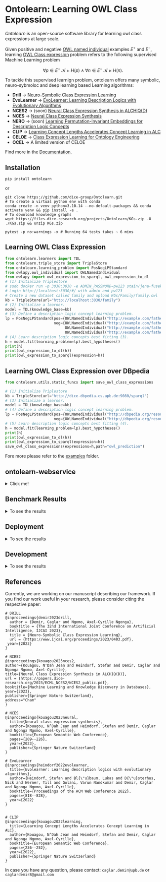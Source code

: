 # Ontolearn: Learning OWL Class Expression

*Ontolearn* is an open-source software library for learning owl class expressions at large scale.

Given positive and negative [OWL named individual](https://www.w3.org/TR/owl2-syntax/#Individuals) examples
$E^+$ and $E^-$, learning [OWL Class expression](https://www.w3.org/TR/owl2-syntax/#Class_Expressions) problem refers to the following supervised Machine Learning problem

$$\forall p \in E^+\ \mathcal{K} \models H(p) \wedge \forall n \in E^-\ \mathcal{K} \not \models H(n).$$

To tackle this supervised learnign problem, ontolearn offers many symbolic, neuro-sybmoloc and deep learning based Learning algorithms: 
- **Drill** &rarr; [Neuro-Symbolic Class Expression Learning](https://www.ijcai.org/proceedings/2023/0403.pdf)
- **EvoLearner** &rarr; [EvoLearner: Learning Description Logics with Evolutionary Algorithms](https://dl.acm.org/doi/abs/10.1145/3485447.3511925)
- **NCES2** &rarr; (soon) [Neural Class Expression Synthesis in ALCHIQ(D)](https://papers.dice-research.org/2023/ECML_NCES2/NCES2_public.pdf)
- **NCES** &rarr; [Neural Class Expression Synthesis](https://link.springer.com/chapter/10.1007/978-3-031-33455-9_13) 
- **NERO** &rarr; (soon) [Learning Permutation-Invariant Embeddings for Description Logic Concepts](https://link.springer.com/chapter/10.1007/978-3-031-30047-9_9)
- **CLIP** &rarr; [Learning Concept Lengths Accelerates Concept Learning in ALC](https://link.springer.com/chapter/10.1007/978-3-031-06981-9_14)
- **CELOE** &rarr; [Class Expression Learning for Ontology Engineering](https://www.sciencedirect.com/science/article/abs/pii/S1570826811000023)
- **OCEL** &rarr; A limited version of CELOE

Find more in the [Documentation](https://ontolearn-docs-dice-group.netlify.app/usage/01_introduction).

## Installation

```shell
pip install ontolearn 
```
or
```shell
git clone https://github.com/dice-group/Ontolearn.git 
# To create a virtual python env with conda 
conda create -n venv python=3.10.14 --no-default-packages && conda activate venv && pip install -e .
# To download knowledge graphs
wget https://files.dice-research.org/projects/Ontolearn/KGs.zip -O ./KGs.zip && unzip KGs.zip
```
```shell
pytest -p no:warnings -x # Running 64 tests takes ~ 6 mins
```

## Learning OWL Class Expression
```python
from ontolearn.learners import TDL
from ontolearn.triple_store import TripleStore
from ontolearn.learning_problem import PosNegLPStandard
from owlapy.owl_individual import OWLNamedIndividual
from owlapy import owl_expression_to_sparql, owl_expression_to_dl
# (1) Initialize Triplestore
# sudo docker run -p 3030:3030 -e ADMIN_PASSWORD=pw123 stain/jena-fuseki
# Login http://localhost:3030/#/ with admin and pw123
# Create a new dataset called family and upload KGs/Family/family.owl
kb = TripleStore(url="http://localhost:3030/family")
# (2) Initialize a learner.
model = TDL(knowledge_base=kb)
# (3) Define a description logic concept learning problem.
lp = PosNegLPStandard(pos={OWLNamedIndividual("http://example.com/father#stefan")},
                      neg={OWLNamedIndividual("http://example.com/father#heinz"),
                           OWLNamedIndividual("http://example.com/father#anna"),
                           OWLNamedIndividual("http://example.com/father#michelle")})
# (4) Learn description logic concepts best fitting (3).
h = model.fit(learning_problem=lp).best_hypotheses()
print(h)
print(owl_expression_to_dl(h))
print(owl_expression_to_sparql(expression=h))
```

## Learning OWL Class Expression over DBpedia
```python
from ontolearn.utils.static_funcs import save_owl_class_expressions

# (1) Initialize Triplestore
kb = TripleStore(url="http://dice-dbpedia.cs.upb.de:9080/sparql")
# (3) Initialize a learner.
model = TDL(knowledge_base=kb)
# (4) Define a description logic concept learning problem.
lp = PosNegLPStandard(pos={OWLNamedIndividual("http://dbpedia.org/resource/Angela_Merkel")},
                      neg={OWLNamedIndividual("http://dbpedia.org/resource/Barack_Obama")})
# (5) Learn description logic concepts best fitting (4).
h = model.fit(learning_problem=lp).best_hypotheses()
print(h)
print(owl_expression_to_dl(h))
print(owl_expression_to_sparql(expression=h))
save_owl_class_expressions(expressions=h,path="owl_prediction")
```

Fore more please refer to  the [examples](https://github.com/dice-group/Ontolearn/tree/develop/examples) folder.

## ontolearn-webservice 

<details><summary> Click me! </summary>

Load an RDF knowledge graph 
```shell
ontolearn-webservice --path_knowledge_base KGs/Mutagenesis/mutagenesis.owl
```
or launch a Tentris instance https://github.com/dice-group/tentris over Mutagenesis.
```shell
ontolearn-webservice --endpoint_triple_store http://0.0.0.0:9080/sparql
```
The below code trains DRILL with 6 randomly generated learning problems
provided that **path_to_pretrained_drill** does not lead to a directory containing pretrained DRILL.
Thereafter, trained DRILL is saved in the directory **path_to_pretrained_drill**.
Finally, trained DRILL will learn an OWL class expression.
```python
import json
import requests
with open(f"LPs/Mutagenesis/lps.json") as json_file:
    learning_problems = json.load(json_file)["problems"]
for str_target_concept, examples in learning_problems.items():
    response = requests.get('http://0.0.0.0:8000/cel',
                            headers={'accept': 'application/json', 'Content-Type': 'application/json'},
                            json={"pos": examples['positive_examples'],
                                  "neg": examples['negative_examples'],
                                  "model": "Drill",
                                  "path_embeddings": "mutagenesis_embeddings/Keci_entity_embeddings.csv",
                                  "path_to_pretrained_drill": "pretrained_drill",
                                  # if pretrained_drill exists, upload, otherwise train one and save it there
                                  "num_of_training_learning_problems": 2,
                                  "num_of_target_concepts": 3,
                                  "max_runtime": 60000,  # seconds
                                  "iter_bound": 1  # number of iterations/applied refinement opt.
                                  })
    print(response.json())  # {'Prediction': '∀ hasAtom.(¬Nitrogen-34)', 'F1': 0.7283582089552239, 'saved_prediction': 'Predictions.owl'}
```
TDL (a more scalable learner) can also be used as follows
```python
import json
import requests
with open(f"LPs/Mutagenesis/lps.json") as json_file:
    learning_problems = json.load(json_file)["problems"]
for str_target_concept, examples in learning_problems.items():
    response = requests.get('http://0.0.0.0:8000/cel',
                            headers={'accept': 'application/json', 'Content-Type': 'application/json'},
                            json={"pos": examples['positive_examples'],
                                  "neg": examples['negative_examples'],
                                  "model": "TDL"})
    print(response.json())
```


</details>

## Benchmark Results

<details> <summary> To see the results </summary>

```shell
# To download learning problems. # Benchmark learners on the Family benchmark dataset with benchmark learning problems.
wget https://files.dice-research.org/projects/Ontolearn/LPs.zip -O ./LPs.zip && unzip LPs.zip
```


### 10-Fold Cross Validation Family Benchmark Results

```shell
# To download learning problems and benchmark learners on the Family benchmark dataset with benchmark learning problems.
python examples/concept_learning_cv_evaluation.py --lps LPs/Family/lps.json --kb KGs/Family/family-benchmark_rich_background.owl --max_runtime 3 --report family.csv 
```
```python
import pandas as pd
df=pd.read_csv("family.csv").groupby("LP").mean()
filter_col = [col for col in df if col.startswith('Test-F1') or col.startswith('RT')]
print(df[filter_col].to_markdown(floatfmt=".3f"))
```
Average Test F1 scores over the 10-fold CV over learning problems.
|               |  Avg. Test-F1 | Avg. RT |
|:--------------|--------------:|--------:|
| OCEL          | 0.959         | 0.633   |
| CELOE         | 0.973         | 0.633   |
| EvoLearner    | **0.991**     | 0.864   |
| DRILL         | 0.923         | 1.771   |
| TDL           | 0.966         | **0.121** |
| NCES          | 0.833         | 0.239     |


The 10-fold CV over each single learning problem.

| LP                 |   Test-F1-OCEL |   RT-OCEL |   Test-F1-CELOE |   RT-CELOE |   Test-F1-Evo |   RT-Evo |   Test-F1-DRILL |   RT-DRILL |   Test-F1-TDL |   RT-TDL |   Test-F1-NCES |   RT-NCES |
|:-------------------|---------------:|----------:|----------------:|-----------:|--------------:|---------:|----------------:|-----------:|--------------:|---------:|---------------:|----------:|
| Aunt               |          0.641 |     3.037 |           0.834 |      3.037 |         0.947 |    2.265 |           0.841 |      3.061 |         0.967 |    0.135 |          0.692 |     0.254 |
| Brother            |          1.000 |     0.005 |           1.000 |      0.005 |         1.000 |    0.495 |           1.000 |      0.006 |         1.000 |    0.106 |          0.947 |     0.235 |
| Cousin             |          0.723 |     3.023 |           0.795 |      3.023 |         0.979 |    2.780 |           0.711 |      3.040 |         0.797 |    0.169 |          0.667 |     0.225 |
| Daughter           |          1.000 |     0.005 |           1.000 |      0.005 |         1.000 |    0.499 |           1.000 |      0.006 |         1.000 |    0.163 |          0.942 |     0.217 |
| Father             |          1.000 |     0.003 |           1.000 |      0.003 |         1.000 |    0.511 |           1.000 |      0.016 |         1.000 |    0.149 |          0.900 |     0.222 |
| Granddaughter      |          1.000 |     0.003 |           1.000 |      0.003 |         1.000 |    0.478 |           0.971 |      3.033 |         1.000 |    0.124 |          0.905 |     0.218 |
| Grandfather        |          1.000 |     0.003 |           1.000 |      0.003 |         0.986 |    0.599 |           1.000 |      0.016 |         1.000 |    0.116 |          0.672 |     0.273 |
| Grandgranddaughter |          1.000 |     0.008 |           1.000 |      0.008 |         1.000 |    0.458 |           0.967 |      2.794 |         1.000 |    0.057 |          0.847 |     0.254 |
| Grandgrandfather   |          1.000 |     1.011 |           1.000 |      1.011 |         1.000 |    0.485 |           0.847 |      3.038 |         0.947 |    0.056 |          0.743 |     0.255 |
| Grandgrandmother   |          1.000 |     0.661 |           1.000 |      0.661 |         0.980 |    0.484 |           0.810 |      3.090 |         0.880 |    0.053 |          0.657 |     0.236 |
| Grandgrandson      |          1.000 |     0.547 |           1.000 |      0.547 |         1.000 |    0.471 |           0.891 |      3.032 |         0.878 |    0.071 |          0.835 |     0.244 |
| Grandmother        |          1.000 |     0.004 |           1.000 |      0.004 |         1.000 |    0.513 |           0.958 |      1.524 |         1.000 |    0.110 |          0.795 |     0.237 |
| Grandson           |          1.000 |     0.004 |           1.000 |      0.004 |         1.000 |    0.530 |           0.867 |      2.784 |         1.000 |    0.112 |          0.960 |     0.236 |
| Mother             |          1.000 |     0.003 |           1.000 |      0.003 |         1.000 |    0.546 |           1.000 |      0.017 |         1.000 |    0.154 |          0.966 |     0.229 |
| PersonWithASibling |          1.000 |     0.003 |           1.000 |      0.003 |         1.000 |    0.586 |           1.000 |      0.207 |         1.000 |    0.207 |          0.904 |     0.236 |
| Sister             |          1.000 |     0.003 |           1.000 |      0.003 |         1.000 |    0.639 |           0.986 |      0.076 |         1.000 |    0.150 |          0.942 |     0.247 |
| Son                |          1.000 |     0.004 |           1.000 |      0.004 |         1.000 |    0.596 |           0.907 |      3.044 |         1.000 |    0.144 |          0.920 |     0.240 |
| Uncle              |          0.891 |     3.064 |           0.891 |      3.064 |         0.949 |    2.620 |           0.863 |      3.089 |         0.922 |    0.102 |          0.693 |     0.253 |


Use `python examples/concept_learning_cv_evaluation.py` to apply stratified k-fold cross validation on learning problems. 

</details>

## Deployment 

<details> <summary> To see the results </summary>

```shell
pip install gradio # (check `pip show gradio` first)
```

Available models to deploy: **EvoLearner**, **NCES**, **CELOE** and **OCEL**.
To deploy **EvoLearner** on the **Family** knowledge graph:
```shell
python deploy_cl.py --model evolearner --path_knowledge_base KGs/Family/family-benchmark_rich_background.owl
```
Run the help command to see the description on this script usage:

```shell
python deploy_cl.py --help
```

</details>

## Development

<details> <summary> To see the results </summary>
  
Creating a feature branch **refactoring** from development branch

```shell
git branch refactoring develop
```

</details>

## References
Currently, we are working on our manuscript describing our framework. 
If you find our work useful in your research, please consider citing the respective paper:
```
# DRILL
@inproceedings{demir2023drill,
  author = {Demir, Caglar and Ngomo, Axel-Cyrille Ngonga},
  booktitle = {The 32nd International Joint Conference on Artificial Intelligence, IJCAI 2023},
  title = {Neuro-Symbolic Class Expression Learning},
  url = {https://www.ijcai.org/proceedings/2023/0403.pdf},
 year={2023}
}

# NCES2
@inproceedings{kouagou2023nces2,
author={Kouagou, N'Dah Jean and Heindorf, Stefan and Demir, Caglar and Ngonga Ngomo, Axel-Cyrille},
title={Neural Class Expression Synthesis in ALCHIQ(D)},
url = {https://papers.dice-research.org/2023/ECML_NCES2/NCES2_public.pdf},
booktitle={Machine Learning and Knowledge Discovery in Databases},
year={2023},
publisher={Springer Nature Switzerland},
address="Cham"
}

# NCES
@inproceedings{kouagou2023neural,
  title={Neural class expression synthesis},
  author={Kouagou, N’Dah Jean and Heindorf, Stefan and Demir, Caglar and Ngonga Ngomo, Axel-Cyrille},
  booktitle={European Semantic Web Conference},
  pages={209--226},
  year={2023},
  publisher={Springer Nature Switzerland}
}

# EvoLearner
@inproceedings{heindorf2022evolearner,
  title={Evolearner: Learning description logics with evolutionary algorithms},
  author={Heindorf, Stefan and Bl{\"u}baum, Lukas and D{\"u}sterhus, Nick and Werner, Till and Golani, Varun Nandkumar and Demir, Caglar and Ngonga Ngomo, Axel-Cyrille},
  booktitle={Proceedings of the ACM Web Conference 2022},
  pages={818--828},
  year={2022}
}


# CLIP
@inproceedings{kouagou2022learning,
  title={Learning Concept Lengths Accelerates Concept Learning in ALC},
  author={Kouagou, N’Dah Jean and Heindorf, Stefan and Demir, Caglar and Ngonga Ngomo, Axel-Cyrille},
  booktitle={European Semantic Web Conference},
  pages={236--252},
  year={2022},
  publisher={Springer Nature Switzerland}
}
```

In case you have any question, please contact: ```caglar.demir@upb.de``` or ```caglardemir8@gmail.com```

